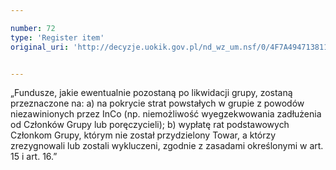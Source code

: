```yaml
---

number: 72
type: 'Register item'
original_uri: 'http://decyzje.uokik.gov.pl/nd_wz_um.nsf/0/4F7A494713811053C12572DD003293F4?OpenDocument'


---
```


„Fundusze, jakie ewentualnie pozostaną po likwidacji grupy, zostaną przeznaczone na: a) na pokrycie strat powstałych w grupie z powodów niezawinionych przez InCo (np. niemożliwość wyegzekwowania zadłużenia od Członków Grupy lub poręczycieli);  b)  wypłatę rat podstawowych Członkom Grupy, którym nie został przydzielony Towar, a którzy zrezygnowali lub zostali wykluczeni, zgodnie z zasadami określonymi w art. 15 i art. 16.”
